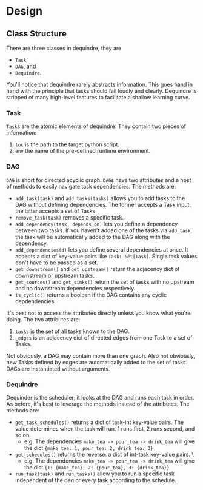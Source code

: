 
# Design

## Class Structure

There are three classes in dequindre, they are

- `Task`,  
- `DAG`, and  
- `Dequindre`.

You'll notice that dequindre rarely abstracts information. This goes hand in hand with the principle that tasks should fail loudly and clearly. Dequindre is stripped of many high-level features to facilitate a shallow learning curve.  

### Task

`Task`s are the atomic elements of dequindre. They contain two pieces of information:

1. `loc` is the path to the target python script.
1. `env` the name of the pre-defined runtime environment.

### DAG

`DAG` is short for directed acyclic graph. `DAG`s have two attributes and a host of methods to easily navigate task dependencies. The methods are:

- `add_task(task)` and `add_tasks(tasks)` allows you to add tasks to the DAG without defining dependencies. The former accepts a Task input, the latter accepts a set of Tasks.  
- `remove_task(task)` removes a specific task.
- `add_dependency(task, depends_on)` lets you define a dependency between two tasks. If you haven't added one of the tasks via `add_task`, the task will be automatically added to the DAG along with the dependency. 
- `add_dependencies(d)` lets you define several dependencies at once. It accepts a dict of key-value pairs like `Task: Set[Task]`. Single task values don't have to be passed as a set.
- `get_downstream()` and `get_upstream()` return the adjacency dict of downstream or upstream tasks.
- `get_sources()` and `get_sinks()` return the set of tasks with no upstream and no downstream dependencies respectively.  
- `is_cyclic()` returns a boolean if the DAG contains any cyclic depdendencies.

It's best not to access the attributes directly unless you know what you're doing. The two attributes are:

1. `tasks` is the set of all tasks known to the DAG.
2. `_edges` is an adjacency dict of directed edges from one Task to a set of Tasks.

Not obviously, a DAG may contain more than one graph. Also not obviously, new Tasks defined by edges are automatically added to the set of tasks. DAGs are instantiated without arguments.

### Dequindre

Dequinder is the scheduler; it looks at the DAG and runs each task in order. As before, it's best to leverage the methods instead of the attributes. The methods are:

- `get_task_schedules()` returns a dict of task-int key-value pairs. The value determines when the task will run. 1 runs first, 2 runs second, and so on.  
  - e.g. The dependencies `make_tea -> pour_tea -> drink_tea` will give the dict `{make_tea: 1, pour_tea: 2, drink_tea: 3}`
- `get_schedules()` returns the reverse: a dict of int-task key-value pairs. \
  - e.g. The dependencies `make_tea -> pour_tea -> drink_tea` will give the dict `{1: {make_tea}, 2: {pour_tea}, 3: {drink_tea}}`
- `run_task(task)` and `run_tasks()` allow you to run a specific task independent of the dag or every task according to the schedule.